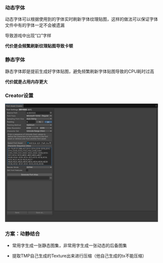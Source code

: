 ### 动态字体

动态字体可以根据使用到的字体实时刷新字体纹理贴图，这样的做法可以保证字体文件中有的字体一定不会被遗漏

导致游戏中出现“口”字样

**代价是会频繁刷新纹理贴图导致卡顿**

### 静态字体

静态字体即是提前生成好字体贴图，避免频繁刷新字体贴图导致的CPU耗时过高

**代价就是占用内存更大**

### Creator设置

![image-20250731182536032](.TMP优化/image-20250731182536032.png)

### 方案：动静结合

- 常用字生成一张静态图集，非常用字生成一张动态的后备图集

- 提取TMP自己生成的Texture出来进行压缩（他自己生成的tx不能压缩）

  